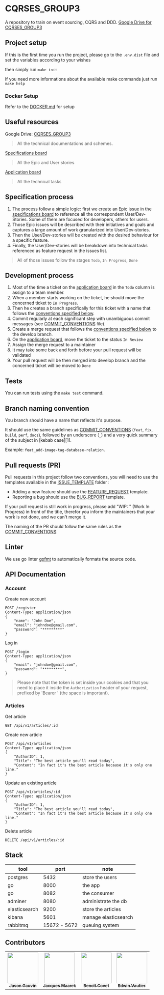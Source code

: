 # CQRSES_GROUP3

A repository to train on event sourcing, CQRS and DDD.
[Google Drive for CQRSES_GROUP3](https://drive.google.com/drive/folders/1YXihm3yICXDTGh6KhaKwunQL6gave4u4?usp=sharing)

## Project setup

If this is the first time you run the project, please go to the `.env.dist` file and set the variables according to your wishes

then simply run `make init`

If you need more informations about the available make commands just run `make help`

### Docker Setup

Refer to the [DOCKER.md](DOCKER.md) for setup


## Useful resources

Google Drive: [CQRSES_GROUP3](https://drive.google.com/drive/folders/1YXihm3yICXDTGh6KhaKwunQL6gave4u4?usp=sharing)
> All the technical documentations and schemes.

[Specifications board](https://github.com/HETIC-MT-P2021/CQRSES_GROUP3/projects/1)
> All the Epic and User stories

[Application board](https://github.com/HETIC-MT-P2021/CQRSES_GROUP3/projects/2)
> All the technical tasks

## Specification process

1. The process follow a simple logic: first we create an Epic issue in the [specifications board](https://github.com/HETIC-MT-P2021/CQRSES_GROUP3/projects/1) to reference all the correspondent User/Dev-Stories. Some of them are focused for developers, others for users.
2. Those Epic issues will be described with their initiatives and goals and captures a large amount of work granularized into User/Dev-stories.
3. Then the User/Dev-stories will be created with the desired behaviour for a specific feature.
4. Finally, the User/Dev-stories will be breakdown into technical tasks referenced as feature request in the issues list.

> All of those issues follow the stages `Todo`, `In Progress`, `Done`

## Development process

1. Most of the time a ticket on the [application board](https://github.com/HETIC-MT-P2021/CQRSES_GROUP3/projects/2) in the `Todo` column is assign to a team member.
2. When a member starts working on the ticket, he should move the concerned ticket to `In Progress`.
3. Then he creates a branch specifically for this ticket with a name that follows the [conventions specified below](#branch-naming-convention).
4. Commit regularly at each significant step with unambiguous commit messages (see [COMMIT_CONVENTIONS](COMMIT_CONVENTIONS.md) file).
5. Create a merge request that follows the [conventions specified below](#pull-requests-pr) to the develop branch.
6. On the [application board](https://github.com/HETIC-MT-P2021/CQRSES_GROUP3/projects/2), move the ticket to the status `In Review`
7. Assign the merge request to a maintainer
8. It may take some back and forth before your pull request will be validated
9. Your pull request will be then merged into develop branch and the concerned ticket will be moved to `Done`

## Tests

You can run tests using the `make test` command.

## Branch naming convention

You branch should have a name that reflects it's purpose.

It should use the same guidelines as [COMMIT_CONVENTIONS](COMMIT_CONVENTIONS.md) (`feat`, `fix`, `build`, `perf`, `docs`), followed by an underscore (`_`) and a very quick summary of the subject in [kebab case][1].

Example: `feat_add-image-tag-database-relation`.

## Pull requests (PR)

Pull requests in this project follow two conventions, you will need to use the templates available in the [ISSUE_TEMPLATE](.github/ISSUE_TEMPLATE) folder :

- Adding a new feature should use the [FEATURE_REQUEST](.github/ISSUE_TEMPLATE/FEATURE_REQUEST.md) template.
- Reporting a bug should use the [BUG_REPORT](.github/ISSUE_TEMPLATE/bug_report.md) template.

If your pull request is still work in progress, please add "WIP: " (Work In Progress) in front of the title, therefor you inform the maintainers that your work is not done, and we can't merge it.

The naming of the PR should follow the same rules as the [COMMIT_CONVENTIONS](COMMIT_CONVENTIONS.md)

## Linter

We use go linter [gofmt](https://blog.golang.org/gofmt) to automatically formats the source code.

## API Documentation

### Account

Create new account

```http request
POST /register
Content-Type: application/json
{
    "name": "John Doe",
    "email": "johndoe@gmail.com",
    "password": "*********"
}
```

Log in

```http request
POST /login
Content-Type: application/json
{
    "email": "johndoe@gmail.com",
    "password": "*********",
}
```

> Please note that the token is set inside your cookies and that you need to place it inside the `Authorization` header of your request, prefixed by 'Bearer ' (the space is important).

### Articles

Get article

```http request
GET /api/v1/articles/:id
```

Create new article

```http request
POST /api/v1/articles
Content-Type: application/json
{
    "AuthorID": 1,
    "Title": "The best article you'll read today",
    "Content": "In fact it's the best article because it's only one line."
}
```

Update an existing article

```http request
POST /api/v1/articles/:id
Content-Type: application/json
{
    "AuthorID": 1,
    "Title": "The best article you'll read today",
    "Content": "In fact it's the best article because it's only one line."
}
```

Delete article

```http request
DELETE /api/v1/articles/:id
```

## Stack

| tool | port | note |
| - | - | - |
| postgres | 5432 | store the users |
| go | 8000 | the app |
| go | 8082 | the consumer |
| adminer | 8080 | administrate the db |
| elasticsearch | 9200 | store the articles |
| kibana | 5601 | manage elasticsearch |
| rabbitmq | 15672 - 5672 | queuing system |

## Contributors

<table>
  <tr>
    <td align="center">
    <a href="https://github.com/jasongauvin">
      <img src="https://avatars1.githubusercontent.com/u/41618366?s=400&u=b970ed03cbb921ce1312ef86b39093e4fa0be7e3&v=4" width="100px;" alt=""/>
      <br />
      <sub><b>Jason Gauvin</b></sub>
    </a>
    </td>
    <td align="center">
    <a href="https://github.com/JackMaarek/">
      <img src="https://avatars3.githubusercontent.com/u/28316928?s=400&u=3cdfb5b0683245ad333a39cfca3a5251f3829824&v=4" width="100px;" alt=""/>
      <br />
      <sub><b>Jacques Maarek</b></sub>
    </a>
    </td>
    <td align="center">
    <a href="https://github.com/Para0234">
      <img src="https://avatars.githubusercontent.com/u/31258019?s=460&v=4" width="100px;" alt=""/>
      <br />
      <sub><b>Benoît Covet</b></sub>
    </a>
    </td>
    <td align="center">
    <a href="https://github.com/edwinvautier">
      <img src="https://avatars3.githubusercontent.com/u/35581502?s=460&u=d9096f90151f35552d9adcd57bacaee366f0aaef&v=4" width="100px;" alt=""/>
      <br />
      <sub><b>Edwin Vautier</b></sub>
    </a>
    </td>
  </tr>
</table>
